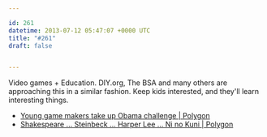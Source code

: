 ```yaml
---

id: 261
datetime: 2013-07-12 05:47:07 +0000 UTC
title: "#261"
draft: false


---
```


Video games + Education. DIY.org, The BSA and many others are approaching this in a similar fashion. Keep kids interested, and they'll learn interesting things. 

 
 * [Young game makers take up Obama challenge | Polygon](http://www.polygon.com/2013/7/9/4508808/kid-game-makers-take-up-obama-challenge)
 * [Shakespeare ... Steinbeck ... Harper Lee ... Ni no Kuni | Polygon](http://www.polygon.com/features/2013/7/9/4470108/buffalo-game-school)


